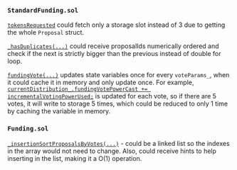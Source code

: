 ### `StandardFunding.sol`

[`tokensRequested`](https://github.com/code-423n4/2023-05-ajna/blob/main/ajna-grants/src/grants/base/StandardFunding.sol#LL211C36-L211C36) could fetch only a storage slot instead of 3 due to getting the whole `Proposal` struct.

[`_hasDuplicates(...)`](https://github.com/code-423n4/2023-05-ajna/blob/main/ajna-grants/src/grants/base/StandardFunding.sol#L463) could receive proposalIds numerically ordered and check if the next is strictly bigger than the previous instead of double for loop.

[`fundingVote(...)`](https://github.com/code-423n4/2023-05-ajna/blob/main/ajna-grants/src/grants/base/StandardFunding.sol#L519) updates state variables once for every `voteParams_`, when it could cache it in memory and only update once. For example, [`currentDistribution_.fundingVotePowerCast += incrementalVotingPowerUsed;`](https://github.com/code-423n4/2023-05-ajna/blob/main/ajna-grants/src/grants/base/StandardFunding.sol#L673) is updated for each vote, so if there are 5 votes, it will write to storage 5 times, which could be reduced to only 1 time by caching the variable in memory.

### `Funding.sol` 

[`_insertionSortProposalsByVotes(...)`](https://github.com/code-423n4/2023-05-ajna/blob/main/ajna-grants/src/grants/base/StandardFunding.sol#L816) - could be a linked list so the indexes in the array would not need to change. Also, could receive hints to help inserting in the list, making it a O(1) operation.
